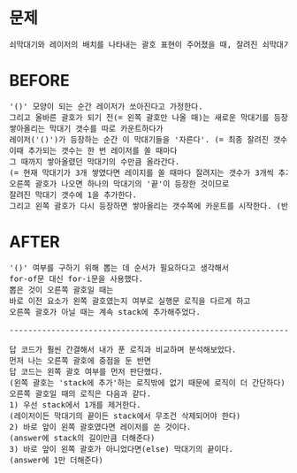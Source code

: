 # 문제

<pre>
쇠막대기와 레이저의 배치를 나타내는 괄호 표현이 주어졌을 때, 잘려진 쇠막대기 조각의 총 개수 출력
</pre>

# BEFORE

<pre>
'()' 모양이 되는 순간 레이저가 쏘아진다고 가정한다.
그리고 올바른 괄호가 되기 전(= 왼쪽 괄호만 나올 때)는 새로운 막대기를 등장시켜 쌓아올린다.
쌓아올리는 막대기 갯수를 따로 카운트하다가
레이저('()')가 등장하는 순간 이 막대기들을 '자른다'. (= 최종 잘려진 갯수에 추가한다)
이때 추가되는 갯수는 한 번 레이저를 쏠 때마다 
그 때까지 쌓아올렸던 막대기의 수만큼 올라간다. 
(= 현재 막대기가 3개 쌓였다면 레이지를 쏠 때마다 잘려지는 갯수가 3개씩 추가됨)
오른쪽 괄호가 나오면 하나의 막대기의 '끝'이 등장한 것이므로 
잘려진 막대기 갯수에 1을 추가한다.
그리고 왼쪽 괄호가 다시 등장하면 쌓아올리는 갯수쪽에 카운트를 시작한다. (반복)
</pre>

# AFTER

<pre>
'()' 여부를 구하기 위해 뽑는 데 순서가 필요하다고 생각해서 
for-of문 대신 for-i문을 사용했다.
뽑은 것이 오른쪽 괄호일 때는 
바로 이전 요소가 왼쪽 괄호였는지 여부로 실행문 로직을 다르게 하고
오른쪽 괄호가 아닐 때는 계속 stack에 추가해주었다.

-------------------------------------------------------------------

답 코드가 훨씬 간결해서 내가 푼 로직과 비교하며 분석해보았다.
먼저 나는 오른쪽 괄호에 중점을 둔 반면
답 코드는 왼쪽 괄호 여부를 먼저 판단했다. 
(왼쪽 괄호는 'stack에 추가'하는 로직밖에 없기 때문에 로직이 더 간단하다)
오른쪽 괄호일 때의 로직은 다음과 같다.
1) 우선 stack에서 1개를 제거한다.
(레이저이든 막대기의 끝이든 stack에서 무조건 삭제되어야 한다)
2) 바로 앞이 왼쪽 괄호였다면 레이저를 쏜 것이다. 
(answer에 stack의 길이만큼 더해준다)
3) 바로 앞이 왼쪽 괄호가 아니었다면(else) 막대기의 끝이다.
(answer에 1만 더해준다) 
</pre>
